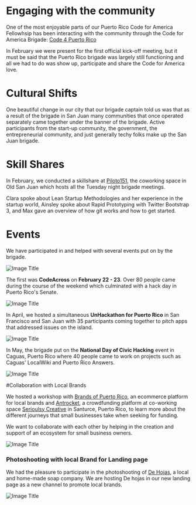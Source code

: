 # Engaging with the community

One of the most enjoyable parts of our Puerto Rico Code for America Fellowhsip has been interacting with the community through the Code for America Brigade: [Code 4 Puerto Rico](http://code4puertorico.org)

In February we were present for the first official kick-off meeting, but it must be said that the Puerto Rico brigade was largely still functioning and all we had to do was show up, participate and share the Code for America love.

# Cultural Shifts

One beautiful change in our city that our brigade captain told us was that as a result of the brigade in San Juan many communities that once operated separately came together under the banner of the brigade. Active participants from the start-up community, the government, the entrepreneurial community, and just generally techy folks make up the San Juan brigade.

# Skill Shares

In February, we conducted a skillshare at [Piloto151](http://www.piloto151.com), the coworking space in Old San Juan which hosts all the Tuesday night brigade meetings.

Clara spoke about Lean Startup Methodologies and her experience in the startup world, Ainsley spoke about Rapid Prototyping with Twitter Bootstrap 3, and Max gave an overview of how git works and how to get started.

# Events

We have participated in and helped with several events put on by the brigade.

![Image Title](https://dl.dropboxusercontent.com/u/7894148/Chronicles/IMG_0045.JPG)

The first was **CodeAcross** on **February 22 - 23**. Over 80 people came during the course of the weekend which culminated with a hack day in Puerto Rico's Senate.

![Image Title](https://dl.dropboxusercontent.com/u/7894148/Chronicles/IMG_2672.JPG)

In April, we hosted a simultaneous **UnHackathon for Puerto Rico** in San Francisco and San Juan with 35 participants coming together to pitch apps that addressed issues on the island.

![Image Title](https://dl.dropboxusercontent.com/u/7894148/Chronicles/Presenting_to_Group-2.JPG)

In May, the brigade put on the **National Day of Civic Hacking** event in Caguas, Puerto Rico where 40 people came to work on projects such as Caguas' LocalWiki and Puerto Rico Answers.

![Image Title](https://dl.dropboxusercontent.com/u/7894148/Chronicles/10365528_10152428168258048_8833686552638823947_o.jpg)


#Collaboration with Local Brands

We hosted a workshop with [Brands of Puerto Rico](http://brandsofpuertorico.com/), an ecommerce platform for local brands and [Antrocket](http://www.antrocket.com/es), a crowdfunding platform at co-working space [Serioulsy Creative](http://seriouslycreative.com/) in Santurce, Puerto Rico, to learn more about the different journeys that small businesses take when seeking for funding.

We want to collaborate with each other by helping in the creation and support of an ecosystem for small business owners.


![Image Title](http://cl.ly/X8a5/IMG_0268.jpg)

### Photoshooting with local Brand for Landing page

We had the pleasure to participate in the photoshooting of [De Hojas](http://brandsofpuertorico.com/t/categories/health-beauty/de-hojas), a local and home-made soap company. We are hosting De hojas in our new landing page as a new channel to promote local brands.


![Image Title](http://cl.ly/X8Dk/IMG_0247.jpg)
